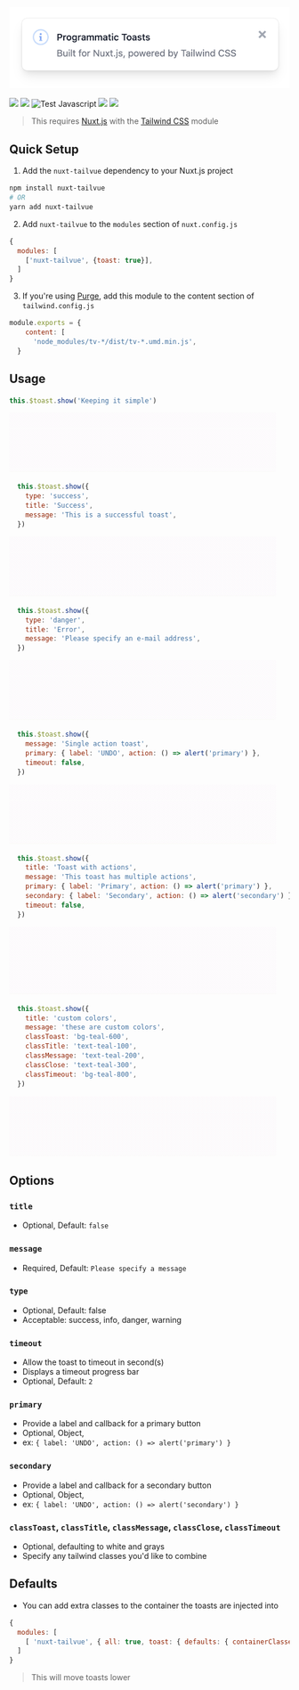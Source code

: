 <p align="center">
  <img src="media/toast.png" width="600" />
</p>

[![](https://img.shields.io/npm/v/tv-toast.svg?logo=npm&style=flat-square)](https://www.npmjs.com/package/tv-toast)
[![](https://img.shields.io/badge/nuxt.js-module-04C690.svg?style=flat-square)](https://nuxtjs.org)
![Test Javascript](https://github.com/acidjazz/tv-toast/workflows/Test%20Javascript/badge.svg)
[![](https://img.shields.io/npm/dt/tv-toast.svg?style=flat-square)](https://www.npmjs.com/package/tv-toast)
[![](https://img.shields.io/github/license/acidjazz/tv-toast?style=flat-square)](https://www.npmjs.com/package-tv-toast)
<!-- [![](https://img.shields.io/badge/chat-on%20discord-7289DA.svg?logo=discord&style=flat-square)](https://discord.gg/enn4S6) -->

> This requires [Nuxt.js](https://nuxtjs.org) with the [Tailwind CSS](https://tailwindcss.nuxtjs.org) module

## Quick Setup
1. Add the `nuxt-tailvue` dependency to your Nuxt.js project
```bash
npm install nuxt-tailvue
# OR
yarn add nuxt-tailvue
```

2. Add `nuxt-tailvue` to the `modules` section of `nuxt.config.js`
```js
{
  modules: [
    ['nuxt-tailvue', {toast: true}],
  ]
}
```

3. If you're using [Purge](https://tailwindcss.com/docs/controlling-file-size), add this module to the content section of `tailwind.config.js`

```js
module.exports = {
    content: [
      'node_modules/tv-*/dist/tv-*.umd.min.js',
  }
```


## Usage

```js
this.$toast.show('Keeping it simple')
```
![](media/simple.gif?raw=true)

```js
  this.$toast.show({
    type: 'success',
    title: 'Success',
    message: 'This is a successful toast',
  })
```
![](media/success.gif?raw=true)

```js
  this.$toast.show({
    type: 'danger',
    title: 'Error',
    message: 'Please specify an e-mail address',
  })
```
![](media/error.gif?raw=true)

```js
  this.$toast.show({
    message: 'Single action toast',
    primary: { label: 'UNDO', action: () => alert('primary') },
    timeout: false,
  })
```
![](media/action.gif?raw=true)


```js
  this.$toast.show({
    title: 'Toast with actions',
    message: 'This toast has multiple actions',
    primary: { label: 'Primary', action: () => alert('primary') },
    secondary: { label: 'Secondary', action: () => alert('secondary') },
    timeout: false,
  })
```
![](media/actions.gif?raw=true)

```js
  this.$toast.show({
    title: 'custom colors',
    message: 'these are custom colors',
    classToast: 'bg-teal-600',
    classTitle: 'text-teal-100',
    classMessage: 'text-teal-200',
    classClose: 'text-teal-300',
    classTimeout: 'bg-teal-800',
  })
```
![](media/custom.gif?raw=true)


## Options

### `title`
 - Optional, Default: `false`
### `message`
 - Required, Default: `Please specify a message`
### `type` 
 - Optional, Default: false
 - Acceptable: success, info, danger, warning
### `timeout`
 - Allow the toast to timeout in second(s)
 - Displays a timeout progress bar
 - Optional, Default: `2`
### `primary` 
 - Provide a label and callback for a primary button
 - Optional, Object,
 - ex: `{ label: 'UNDO', action: () => alert('primary') }`
### `secondary` 
 - Provide a label and callback for a secondary button
 - Optional, Object,
 - ex: `{ label: 'UNDO', action: () => alert('secondary') }`
### `classToast`, `classTitle`, `classMessage`, `classClose`, `classTimeout` 
 - Optional, defaulting to white and grays
 - Specify any tailwind classes you'd like to combine
 
 ## Defaults
 
 * You can add extra classes to the container the toasts are injected into
 
```js
{
  modules: [
    [ 'nuxt-tailvue', { all: true, toast: { defaults: { containerClasses: 'mt-12' } } } ],
  ]
}
```

> This will move toasts lower 
